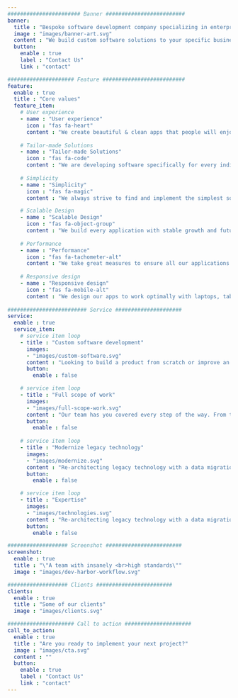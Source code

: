 ```yaml
---
####################### Banner #########################
banner:
  title : "Bespoke software development company specializing in enterprise applications"
  image : "images/banner-art.svg"
  content : "We build custom software solutions to your specific business needs. We’re trusted by both local and global companies in multiple industries and are confident we can improve your organization with an exceptional product."
  button:
    enable : true
    label : "Contact Us"
    link : "contact"

##################### Feature ##########################
feature:
  enable : true
  title : "Core values"
  feature_item:
    # User experience
    - name : "User experience"
      icon : "fas fa-heart"
      content : "We create beautiful & clean apps that people will enjoy using daily"
      
    # Tailor-made Solutions
    - name : "Tailor-made Solutions"
      icon : "fas fa-code"
      content : "We are developing software specifically for every individual requirement"
      
    # Simplicity
    - name : "Simplicity"
      icon : "fas fa-magic"
      content : "We always strive to find and implement the simplest solution to any given problem"

    # Scalable Design
    - name : "Scalable Design"
      icon : "fas fa-object-group"
      content : "We build every application with stable growth and future improvements in mind"
      
    # Performance
    - name : "Performance"
      icon : "fas fa-tachometer-alt"
      content : "We take great measures to ensure all our applications are blazing fast"
      
    # Responsive design
    - name : "Responsive design"
      icon : "fas fa-mobile-alt"
      content : "We design our apps to work optimally with laptops, tablets and smart phones"
      
######################### Service #####################
service:
  enable : true
  service_item:
    # service item loop
    - title : "Custom software development"
      images:
      - "images/custom-software.svg"
      content : "Looking to build a product from scratch or improve an existing one? We are your one-stop-shop for the complete custom software development lifecycle.<br> We take care of design, development, and consultancy to develop bespoke software solutions for businesses around the world.<br> If you want to take your brand to the next level, custom software designed specifically for your organization is one of the smartest ways to do it. It’s yours alone, and no one else has anything like it."
      button:
        enable : false

    # service item loop
    - title : "Full scope of work"
      images:
      - "images/full-scope-work.svg"
      content : "Our team has you covered every step of the way. From the initial product discussions and ideas, through system design, application development and UI design, all the way to release and maintenance - we've got it all covered."
      button:
        enable : false
    
    # service item loop
    - title : "Modernize legacy technology"
      images:
      - "images/modernize.svg"
      content : "Re-architecting legacy technology with a data migration plan for better user experience to support digital transformation."
      button:
        enable : false

    # service item loop
    - title : "Expertise"
      images:
      - "images/technologies.svg"
      content : "Re-architecting legacy technology with a data migration plan for better user experience to support digital transformation."
      button:
        enable : false

################### Screenshot ########################
screenshot:
  enable : true
  title : "\"A team with insanely <br>high standards\""
  image : "images/dev-harbor-workflow.svg"

################### Clients ########################
clients:
  enable : true
  title : "Some of our clients"
  image : "images/clients.svg"

##################### Call to action #####################
call_to_action:
  enable : true
  title : "Are you ready to implement your next project?"
  image : "images/cta.svg"
  content : ""
  button:
    enable : true
    label : "Contact Us"
    link : "contact"
---
```

